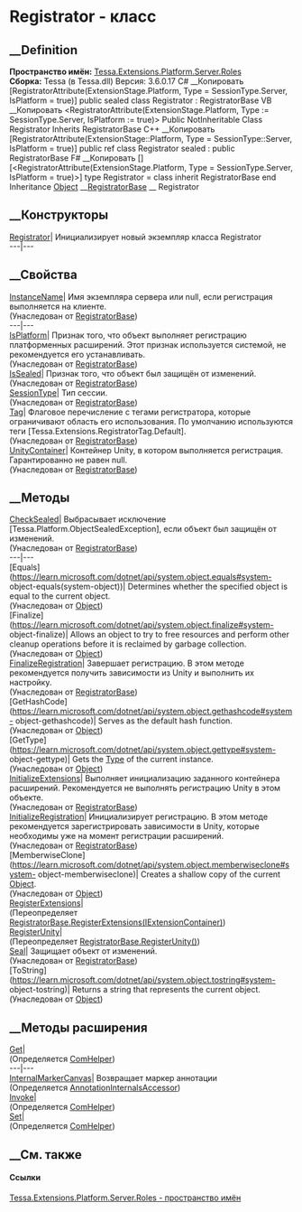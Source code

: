 # Registrator - класс
##  __Definition
 **Пространство имён:**
[Tessa.Extensions.Platform.Server.Roles](N_Tessa_Extensions_Platform_Server_Roles.htm)  
 **Сборка:** Tessa (в Tessa.dll) Версия: 3.6.0.17
C# __Копировать
    [RegistratorAttribute(ExtensionStage.Platform, Type = SessionType.Server, IsPlatform = true)]
    public sealed class Registrator : RegistratorBase
VB __Копировать
    <RegistratorAttribute(ExtensionStage.Platform, Type := SessionType.Server, IsPlatform := true)>
    Public NotInheritable Class Registrator
    	Inherits RegistratorBase
C++ __Копировать
    [RegistratorAttribute(ExtensionStage::Platform, Type = SessionType::Server, 
    	IsPlatform = true)]
    public ref class Registrator sealed : public RegistratorBase
F# __Копировать
     [<SealedAttribute>]
    [<RegistratorAttribute(ExtensionStage.Platform, Type = SessionType.Server, IsPlatform = true)>]
    type Registrator = 
        class
            inherit RegistratorBase
        end
Inheritance
    [Object](https://learn.microsoft.com/dotnet/api/system.object) __[RegistratorBase](T_Tessa_Extensions_RegistratorBase.htm) __ Registrator
##  __Конструкторы
[Registrator](M_Tessa_Extensions_Platform_Server_Roles_Registrator__ctor.htm)|
Инициализирует новый экземпляр класса Registrator  
---|---  
##  __Свойства
[InstanceName](P_Tessa_Extensions_RegistratorBase_InstanceName.htm)|  Имя
экземпляра сервера или null, если регистрация выполняется на клиенте.  
(Унаследован от [RegistratorBase](T_Tessa_Extensions_RegistratorBase.htm))  
---|---  
[IsPlatform](P_Tessa_Extensions_RegistratorBase_IsPlatform.htm)|  Признак
того, что объект выполняет регистрацию платформенных расширений. Этот признак
используется системой, не рекомендуется его устанавливать.  
(Унаследован от [RegistratorBase](T_Tessa_Extensions_RegistratorBase.htm))  
[IsSealed](P_Tessa_Extensions_RegistratorBase_IsSealed.htm)| Признак того, что
объект был защищён от изменений.  
(Унаследован от [RegistratorBase](T_Tessa_Extensions_RegistratorBase.htm))  
[SessionType](P_Tessa_Extensions_RegistratorBase_SessionType.htm)| Тип сессии.  
(Унаследован от [RegistratorBase](T_Tessa_Extensions_RegistratorBase.htm))  
[Tag](P_Tessa_Extensions_RegistratorBase_Tag.htm)|  Флаговое перечисление с
тегами регистратора, которые ограничивают область его использования. По
умолчанию используются теги [Tessa.Extensions.RegistratorTag.Default].  
(Унаследован от [RegistratorBase](T_Tessa_Extensions_RegistratorBase.htm))  
[UnityContainer](P_Tessa_Extensions_RegistratorBase_UnityContainer.htm)|
Контейнер Unity, в котором выполняется регистрация. Гарантированно не равен
null.  
(Унаследован от [RegistratorBase](T_Tessa_Extensions_RegistratorBase.htm))  
##  __Методы
[CheckSealed](M_Tessa_Extensions_RegistratorBase_CheckSealed.htm)|
Выбрасывает исключение [Tessa.Platform.ObjectSealedException], если объект был
защищён от изменений.  
(Унаследован от [RegistratorBase](T_Tessa_Extensions_RegistratorBase.htm))  
---|---  
[Equals](https://learn.microsoft.com/dotnet/api/system.object.equals#system-
object-equals\(system-object\))| Determines whether the specified object is
equal to the current object.  
(Унаследован от
[Object](https://learn.microsoft.com/dotnet/api/system.object))  
[Finalize](https://learn.microsoft.com/dotnet/api/system.object.finalize#system-
object-finalize)| Allows an object to try to free resources and perform other
cleanup operations before it is reclaimed by garbage collection.  
(Унаследован от
[Object](https://learn.microsoft.com/dotnet/api/system.object))  
[FinalizeRegistration](M_Tessa_Extensions_RegistratorBase_FinalizeRegistration.htm)|
Завершает регистрацию. В этом методе рекомендуется получить зависимости из
Unity и выполнить их настройку.  
(Унаследован от [RegistratorBase](T_Tessa_Extensions_RegistratorBase.htm))  
[GetHashCode](https://learn.microsoft.com/dotnet/api/system.object.gethashcode#system-
object-gethashcode)| Serves as the default hash function.  
(Унаследован от
[Object](https://learn.microsoft.com/dotnet/api/system.object))  
[GetType](https://learn.microsoft.com/dotnet/api/system.object.gettype#system-
object-gettype)| Gets the
[Type](https://learn.microsoft.com/dotnet/api/system.type) of the current
instance.  
(Унаследован от
[Object](https://learn.microsoft.com/dotnet/api/system.object))  
[InitializeExtensions](M_Tessa_Extensions_RegistratorBase_InitializeExtensions.htm)|
Выполняет инициализацию заданного контейнера расширений. Рекомендуется не
выполнять регистрацию Unity в этом объекте.  
(Унаследован от [RegistratorBase](T_Tessa_Extensions_RegistratorBase.htm))  
[InitializeRegistration](M_Tessa_Extensions_RegistratorBase_InitializeRegistration.htm)|
Инициализирует регистрацию. В этом методе рекомендуется зарегистрировать
зависимости в Unity, которые необходимы уже на момент регистрации расширений.  
(Унаследован от [RegistratorBase](T_Tessa_Extensions_RegistratorBase.htm))  
[MemberwiseClone](https://learn.microsoft.com/dotnet/api/system.object.memberwiseclone#system-
object-memberwiseclone)| Creates a shallow copy of the current
[Object](https://learn.microsoft.com/dotnet/api/system.object).  
(Унаследован от
[Object](https://learn.microsoft.com/dotnet/api/system.object))  
[RegisterExtensions](M_Tessa_Extensions_Platform_Server_Roles_Registrator_RegisterExtensions.htm)|  
(Переопределяет
[RegistratorBase.RegisterExtensions(IExtensionContainer)](M_Tessa_Extensions_RegistratorBase_RegisterExtensions.htm))  
[RegisterUnity](M_Tessa_Extensions_Platform_Server_Roles_Registrator_RegisterUnity.htm)|  
(Переопределяет
[RegistratorBase.RegisterUnity()](M_Tessa_Extensions_RegistratorBase_RegisterUnity.htm))  
[Seal](M_Tessa_Extensions_RegistratorBase_Seal.htm)| Защищает объект от
изменений.  
(Унаследован от [RegistratorBase](T_Tessa_Extensions_RegistratorBase.htm))  
[ToString](https://learn.microsoft.com/dotnet/api/system.object.tostring#system-
object-tostring)| Returns a string that represents the current object.  
(Унаследован от
[Object](https://learn.microsoft.com/dotnet/api/system.object))  
##  __Методы расширения
[Get](M_Tessa_Extensions_Default_Client_EDS_ComHelper_Get.htm)|  
(Определяется
[ComHelper](T_Tessa_Extensions_Default_Client_EDS_ComHelper.htm))  
---|---  
[InternalMarkerCanvas](M_Tessa_UI_Views_Charting_Annotations_AnnotationInternalsAccessor_InternalMarkerCanvas.htm)|
Возвращает маркер аннотации  
(Определяется
[AnnotationInternalsAccessor](T_Tessa_UI_Views_Charting_Annotations_AnnotationInternalsAccessor.htm))  
[Invoke](M_Tessa_Extensions_Default_Client_EDS_ComHelper_Invoke.htm)|  
(Определяется
[ComHelper](T_Tessa_Extensions_Default_Client_EDS_ComHelper.htm))  
[Set](M_Tessa_Extensions_Default_Client_EDS_ComHelper_Set.htm)|  
(Определяется
[ComHelper](T_Tessa_Extensions_Default_Client_EDS_ComHelper.htm))  
##  __См. также
#### Ссылки
[Tessa.Extensions.Platform.Server.Roles - пространство
имён](N_Tessa_Extensions_Platform_Server_Roles.htm)
